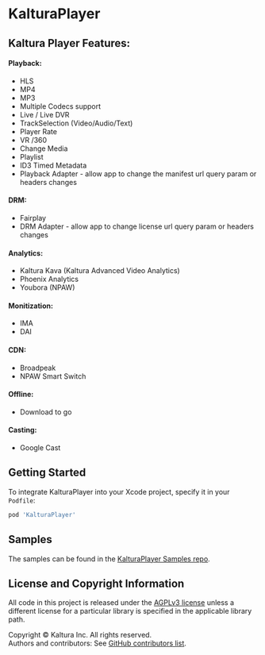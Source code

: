 # KalturaPlayer

## Kaltura Player Features:

#### Playback:

* HLS
* MP4
* MP3
* Multiple Codecs support
* Live / Live DVR
* TrackSelection (Video/Audio/Text)
* Player Rate
* VR /360
* Change Media
* Playlist
* ID3 Timed Metadata
* Playback Adapter - allow app to change the manifest url query param or headers changes

#### DRM:

* Fairplay
* DRM Adapter - allow app to change license url query param or headers changes

#### Analytics:

* Kaltura Kava (Kaltura Advanced Video Analytics)
* Phoenix Analytics
* Youbora (NPAW)

#### Monitization:
* IMA 
* DAI

#### CDN:

* Broadpeak
* NPAW Smart Switch

#### Offline:
* Download to go 

#### Casting:
* Google Cast

## Getting Started

To integrate KalturaPlayer into your Xcode project, specify it in your `Podfile`:

```ruby
pod 'KalturaPlayer'
```


## Samples

The samples can be found in the [KalturaPlayer Samples repo](https://github.com/kaltura/kaltura-player-ios-samples).

## License and Copyright Information  

All code in this project is released under the [AGPLv3 license](http://www.gnu.org/licenses/agpl-3.0.html) unless a different license for a particular library is specified in the applicable library path.   

Copyright © Kaltura Inc. All rights reserved.   
Authors and contributors: See [GitHub contributors list](https://github.com/kaltura/playkit-ios-vr/graphs/contributors).
